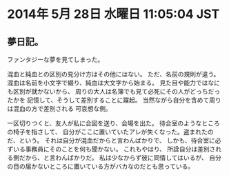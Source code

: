 # 2014年  5月 28日 水曜日 11:05:04 JST

## 夢日記。

ファンタジーな夢を見てしまった。

混血と純血との区別の見分け方はその他にはない。
ただ、名前の規則が違う。
混血は名前を小文字で綴り、純血は大文字から始まる。
見た目や能力ではなにも区別が就かないから、
周りの大人は名簿でも見て必死にその人がどっちだったかを
記憶して、そうして差別することに躍起。
当然ながら自分を含めて周りは混血の方で差別される
可哀想な側。

一区切りつくと、友人が私に合図を送り、会場を出た。
待合室のようなところの椅子を指さして、
自分がここに置いていたアレが失くなった。盗まれたのだ、という。
それは自分が混血だからと言わんばかりで、
しかも、待合室に必ずいる事務員にそのことを何も聞かない。
これもやはり、
所詮自分は差別される側だから、と言わんばかりだ。
私は少なからず彼に同情してはいるが、
自分の目の届かないところに置いている方がバカなのだとも思っている。

